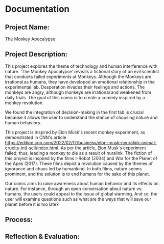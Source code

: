 # Documentation

## Project Name:
The Monkey Apocalypse 

## Project Description:
   This project explores the theme of technology and human interference with nature. 'The Monkey Apocalypse' reveals a fictional story of an evil scientist that conducts failed experiments at Monkeys. Although the Monkeys are irrational as humans, they have developed an emotional relationship in the experimental lab. Desperation invades their feelings and actions. The monkeys are angry, although monkeys are irrational and weakened from daily trials. The goal of this comic is to create a comedy inspired by a monkey revolution.

We found the integration of decision-making in the first tab is crucial because it allows the user to understand the stance of choosing nature and human behaviors. 

   This project is inspired by Elon Musk's recent monkey experiment, as demonstrated in CNN's article https://edition.cnn.com/2022/02/17/business/elon-musk-neuralink-animal-cruelty-intl-scli/index.html. As per the article, Elon Musk's experiment failed; thus, leading a monkey to die as a result of nuralink. The fiction of this project is inspired by the films I-Robot (2004) and War for the Planet of the Apes (2017). These films depict a revolution caused by the themes of ignorance and chaos led by humankind. In both films, nature seems prominent, and the solution is to end humans for the sake of this planet.
    
   Our comic aims to raise awareness about human behavior and its effects on nature. For instance, through an open conversation about nature vs. humans, the users could appeal to the issue of global warming. And so, the user will examine questions such as what are the ways that will save our planet before it is too late?

## Process:


## Reflection & Evaluation:
